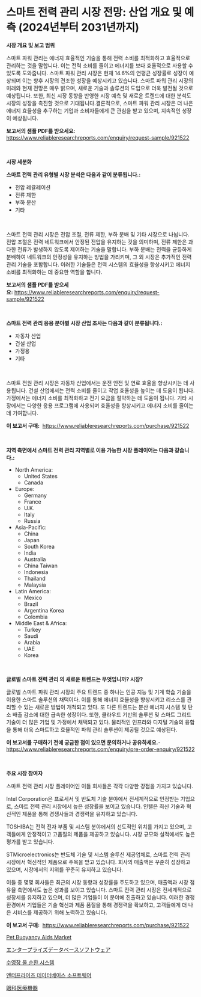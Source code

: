 <p><h1>스마트 전력 관리 시장 전망: 산업 개요 및 예측 (2024년부터 2031년까지)</h1></p><p><strong>시장 개요 및 보고 범위</strong></p>
<p><p>스마트 파워 관리는 에너지 효율적인 기술을 통해 전력 소비를 최적화하고 효율적으로 관리하는 것을 말합니다. 이는 전력 소비를 줄이고 에너지를 보다 효율적으로 사용할 수 있도록 도와줍니다. 스마트 파워 관리 시장은 현재 14.6%의 연평균 성장률로 성장이 예상되며 이는 향후 시장의 견조한 성장을 예상시키고 있습니다. 스마트 파워 관리 시장의 미래와 현재 전망은 매우 밝으며, 새로운 기술과 솔루션의 도입으로 더욱 발전될 것으로 예상됩니다. 또한, 최신 시장 동향을 반영한 시장 예측 및 새로운 트렌드에 대한 분석도 시장의 성장을 촉진할 것으로 기대됩니다.결론적으로, 스마트 파워 관리 시장은 더 나은 에너지 효율성을 추구하는 기업과 소비자들에게 큰 관심을 받고 있으며, 지속적인 성장이 예상됩니다.</p></p>
<p><strong>보고서의 샘플 PDF를 받으세요:</strong> <a href="https://www.reliableresearchreports.com/enquiry/request-sample/921522">https://www.reliableresearchreports.com/enquiry/request-sample/921522</a></p>
<p>&nbsp;</p>
<p><strong>시장 세분화</strong></p>
<p><strong>스마트 전력 관리 유형별 시장 분석은 다음과 같이 분류됩니다.:</strong></p>
<p><ul><li>전압 레귤레이션</li><li>전류 제한</li><li>부하 분산</li><li>기타</li></ul></p>
<p>&nbsp;</p>
<p><p>스마트 전력 관리 시장은 전압 조절, 전류 제한, 부하 분배 및 기타 시장으로 나뉩니다. 전압 조절은 전력 네트워크에서 안정된 전압을 유지하는 것을 의미하며, 전류 제한은 과다한 전류가 발생하지 않도록 제어하는 기술을 말합니다. 부하 분배는 전력을 균등하게 분배하여 네트워크의 안정성을 유지하는 방법을 가리키며, 그 외 시장은 추가적인 전력 관리 기술을 포함합니다. 이러한 기술들은 전력 시스템의 효율성을 향상시키고 에너지 소비를 최적화하는 데 중요한 역할을 합니다.</p></p>
<p><strong>보고서의 샘플 PDF를 받으세요:</strong>&nbsp;<a href="https://www.reliableresearchreports.com/enquiry/request-sample/921522">https://www.reliableresearchreports.com/enquiry/request-sample/921522</a></p>
<p>&nbsp;</p>
<p><strong> 스마트 전력 관리 응용 분야별 시장 산업 조사는 다음과 같이 분류됩니다.:</strong></p>
<p><ul><li>자동차 산업</li><li>건설 산업</li><li>가정용</li><li>기타</li></ul></p>
<p>&nbsp;</p>
<p><p>스마트 전원 관리 시장은 자동차 산업에서는 운전 안전 및 연료 효율을 향상시키는 데 사용됩니다. 건설 산업에서는 전력 소비를 줄이고 작업 효율성을 높이는 데 도움이 됩니다. 가정에서는 에너지 소비를 최적화하고 전기 요금을 절약하는 데 도움이 됩니다. 기타 시장에서는 다양한 응용 프로그램에 사용되며 효율성을 향상시키고 에너지 소비를 줄이는 데 기여합니다.</p></p>
<p><strong>이 보고서 구매:</strong>&nbsp; <a href="https://www.reliableresearchreports.com/purchase/921522">https://www.reliableresearchreports.com/purchase/921522</a></p>
<p>&nbsp;</p>
<p><strong>지역 측면에서 스마트 전력 관리 지역별로 이용 가능한 시장 플레이어는 다음과 같습니다.:</strong></p>
<p><ul>
    <li>
        North America:
        <ul>
            <li>United States</li>
            <li>Canada</li>
        </ul>
    </li>
    <li>
        Europe:
        <ul>
            <li>Germany</li>
            <li>France</li>
            <li>U.K.</li>
            <li>Italy</li>
            <li>Russia</li>
        </ul>
    </li>
    <li>
        Asia-Pacific:
        <ul>
            <li>China</li>
            <li>Japan</li>
            <li>South Korea</li>
            <li>India</li>
            <li>Australia</li>
            <li>China Taiwan</li>
            <li>Indonesia</li>
            <li>Thailand</li>
            <li>Malaysia</li>
        </ul>
    </li>
    <li>
        Latin America:
        <ul>
            <li>Mexico</li>
            <li>Brazil</li>
            <li>Argentina Korea</li>
            <li>Colombia</li>
        </ul>
    </li>
    <li>
        Middle East & Africa:
        <ul>
            <li>Turkey</li>
            <li>Saudi</li>
            <li>Arabia</li>
            <li>UAE</li>
            <li>Korea</li>
        </ul>
    </li>
    </ul></p>
<p>&nbsp;</p>
<p><strong>글로벌 스마트 전력 관리 의 새로운 트렌드는 무엇입니까? 시장?</strong></p>
<p><p>글로벌 스마트 파워 관리 시장의 주요 트렌드 중 하나는 인공 지능 및 기계 학습 기술을 이용한 스마트 솔루션의 채택이다. 이를 통해 에너지 효율성을 향상시키고 리소스를 관리할 수 있는 새로운 방법이 개척되고 있다. 또 다른 트렌드는 분산 에너지 시스템 및 탄소 배출 감소에 대한 급속한 성장이다. 또한, 클라우드 기반의 솔루션 및 스마트 그리드 기술이 더 많은 기업 및 가정에서 채택되고 있다. 물리적인 인프라와 디지털 기술의 융합을 통해 더욱 스마트하고 효율적인 파워 관리 솔루션이 제공될 것으로 예상된다.</p></p>
<p><strong>이 보고서를 구매하기 전에 궁금한 점이 있으면 문의하거나 공유하세요.</strong>- <a href="https://www.reliableresearchreports.com/enquiry/pre-order-enquiry/921522">https://www.reliableresearchreports.com/enquiry/pre-order-enquiry/921522</a></p>
<p>&nbsp;</p>
<p><strong>주요 시장 참여자</strong></p>
<p><p>스마트 전력 관리 시장 플레이어인 이들 회사들은 각각 다양한 강점을 가지고 있습니다.</p><p>Intel Corporation은 프로세서 및 반도체 기술 분야에서 전세계적으로 인정받는 기업으로, 스마트 전력 관리 시장에서 높은 성장률을 보이고 있습니다. 인텔은 최신 기술과 혁신적인 제품을 통해 경쟁사들과 경쟁력을 유지하고 있습니다.</p><p>TOSHIBA는 전력 전자 부품 및 시스템 분야에서의 선도적인 위치를 가지고 있으며, 고객들에게 안정적이고 고품질의 제품을 제공하고 있습니다. 시장 규모와 실적에서도 높은 평가를 받고 있습니다.</p><p>STMicroelectronics는 반도체 기술 및 시스템 솔루션 제공업체로, 스마트 전력 관리 시장에서 혁신적인 제품으로 주목을 받고 있습니다. 회사의 매출액은 꾸준히 성장하고 있으며, 시장에서의 지위를 꾸준히 유지하고 있습니다.</p><p>이들 중 몇몇 회사들은 최근의 시장 동향과 성장률을 주도하고 있으며, 매출액과 시장 점유율 측면에서도 높은 성과를 보이고 있습니다. 스마트 전력 관리 시장은 전세계적으로 성장세를 유지하고 있으며, 더 많은 기업들이 이 분야에 진출하고 있습니다. 이러한 경쟁 환경에서 기업들은 기술 혁신과 제품 품질을 통해 경쟁력을 확보하고, 고객들에게 더 나은 서비스를 제공하기 위해 노력하고 있습니다.</p></p>
<p><strong>이 보고서 구매:</strong>&nbsp;&nbsp;<a href="https://www.reliableresearchreports.com/purchase/921522">https://www.reliableresearchreports.com/purchase/921522</a></p>
<p><p><a href="https://issuu.com/reportprime-2/docs/pet-buoyancy-aids-market-size-2030.pptx">Pet Buoyancy Aids Market</a></p><p><a href="https://github.com/lababdou/Market-Research-Report-List-2/blob/main/7118913182214.md">エンタープライズデータベースソフトウェア</a></p><p><a href="https://github.com/sougarounis/Market-Research-Report-List-2/blob/main/2287936182210.md">수영장 물 순환 시스템</a></p><p><a href="https://github.com/laholand/Market-Research-Report-List-2/blob/main/7208051182209.md">엔터프라이즈 데이터베이스 소프트웨어</a></p><p><a href="https://github.com/mohamedbakry57/Market-Research-Report-List-2/blob/main/4510011182213.md">眼科医療機器</a></p></p>

